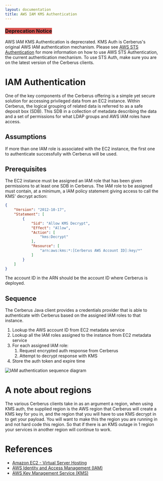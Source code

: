 ```yaml
---
layout: documentation
title: AWS IAM KMS Authentication
---
```


### <span style="background-color:#d9534f"> Deprecation Notice <span>
AWS IAM KMS Authentication is deprecrated. KMS Auth is Cerberus's original AWS IAM authentication mechanism.
Please see [AWS STS Authentication](../authentication/aws-iam-sts-authentication) for more information on how to 
use AWS STS Authentication, the current authentication mechanism. To use STS Auth, make sure you are
on the latest version of the Cerberus clients.

# IAM Authentication

One of the key components of the Cerberus offering is a simple yet secure solution for accessing privileged data from 
an EC2 instance. Within Cerberus, the logical grouping of related data is referred to as a safe deposit box (SDB). This
SDB in a collection of metadata describing the data and a set of permissions for what LDAP groups and AWS IAM roles 
have access.

## Assumptions

If more than one IAM role is associated with the EC2 instance, the first one to authenticate successfully with Cerberus will be used.

## Prerequisites

The EC2 instance must be assigned an IAM role that has been given permissions to at least one SDB in Cerberus.
The IAM role to be assigned must contain, at a minimum, a IAM policy statement giving access to call the KMS' decrypt
action:

```json
{
    "Version": "2012-10-17",
    "Statement": [
        {
            "Sid": "Allow KMS Decrypt",
            "Effect": "Allow",
            "Action": [
                "kms:Decrypt"
            ],
            "Resource": [
                "arn:aws:kms:*:[Cerberus AWS Account ID]:key/*"
            ]
        }
    ]
}
```

The account ID in the ARN should be the account ID where Cerberus is deployed.

## Sequence

The Cerberus Java client provides a credentials provider that is able to authenticate with Cerberus based on the 
assigned IAM roles to that instance.

1. Lookup the AWS account ID from EC2 metadata service
1. Lookup all the IAM roles assigned to the instance from EC2 metadata service
1. For each assigned IAM role:
   1. Request encrypted auth response from Cerberus
   1. Attempt to decrypt response with KMS
1. Store the auth token and expire time

<img src="../../images/arch-diagrams/cms-iam-auth-sequence-diagram.png" alt="IAM authentication sequence diagram" />

<a name="regions"></a>
# A note about regions

The various Cerberus clients take in as an argument a region, when using KMS auth, the supplied region is the AWS region that Cerberus will create a KMS key for you in, and the region that you will have to use KMS decrypt in to get your payload.
You will want to make this the region you are running in and not hard code this region. So that if there is an KMS outage in 1 region your services in another region will continue to work.

# References

*  <a target="_blank" rel="noopener noreferrer" onclick="trackOutboundLink('https://aws.amazon.com/ec2/')" href="https://aws.amazon.com/ec2/">Amazon EC2 - Virtual Server Hosting</a>
*  <a target="_blank" rel="noopener noreferrer" onclick="trackOutboundLink('https://aws.amazon.com/iam/')" href="https://aws.amazon.com/iam/">AWS Identity and Access Management (IAM)</a>
*  <a target="_blank" rel="noopener noreferrer" onclick="trackOutboundLink('https://aws.amazon.com/kms/')" href="https://aws.amazon.com/kms/">AWS Key Management Service (KMS)</a>